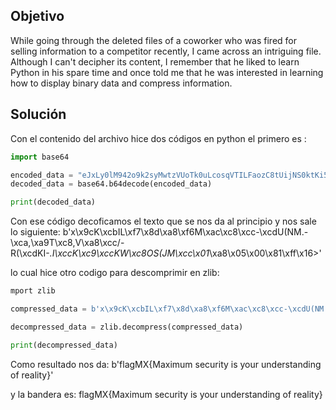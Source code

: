 ## Objetivo
While going through the deleted files of a coworker who was fired for selling information to a competitor recently, I came across an intriguing file. Although I can't decipher its content, I remember that he liked to learn Python in his spare time and once told me that he was interested in learning how to display binary data and compress information.

## Solución
Con el contenido del archivo hice dos códigos en python el primero es : 
```python
import base64

encoded_data = "eJxLy0lM942o9k2syMwtzVUoTk0uLcosqVTILFaozC8tUijNS0ktKi5JzEvJzEtXyE9TKEpNzAEqqAUAgf8WPg=="
decoded_data = base64.b64decode(encoded_data)

print(decoded_data)
```
Con ese código decoficamos el texto que se nos da al principio y nos sale lo siguiente:
b'x\x9cK\xcbIL\xf7\x8d\xa8\xf6M\xac\xc8\xcc-\xcdU(NM.-\xca,\xa9T\xc8,V\xa8\xcc/-R(\xcdKI-*.I\xccK\xc9\xccKW\xc8OS(JM\xcc\x01*\xa8\x05\x00\x81\xff\x16>'

lo cual hice otro codigo para descomprimir en zlib: 
```python
mport zlib

compressed_data = b'x\x9cK\xcbIL\xf7\x8d\xa8\xf6M\xac\xc8\xcc-\xcdU(NM.-\xca,\xa9T\xc8,V\xa8\xcc/-R(\xcdKI-*.I\xccK\xc9\xccKW\xc8OS(JM\xcc\x01*\xa8\x05\x00\x81\xff\x16>'

decompressed_data = zlib.decompress(compressed_data)

print(decompressed_data)

```
Como resultado nos da: b'flagMX{Maximum security is your understanding of reality}'

y la bandera es: flagMX{Maximum security is your understanding of reality}